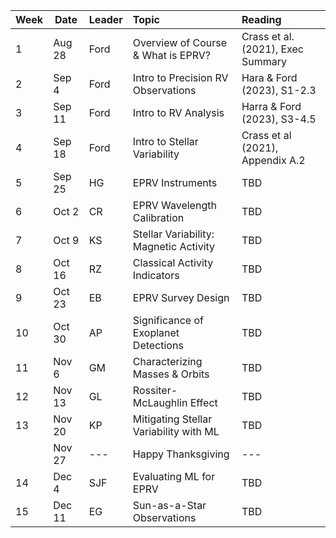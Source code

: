 | Week | Date   | Leader | Topic | Reading | 
| ---- | ------ | --------- |:-------------------------------- |:------- |
|  1   | Aug 28 | Ford      | Overview of Course & What is EPRV? | Crass et al. (2021), Exec Summary | 
|  2   | Sep 4  | Ford      | Intro to Precision RV Observations | Hara & Ford (2023), S1-2.3 |  
|  3   | Sep 11 | Ford      | Intro to RV Analysis | Harra & Ford (2023), S3-4.5 |  
|  4   | Sep 18 | Ford      | Intro to Stellar Variability | Crass et al (2021), Appendix A.2 |  
|  5   | Sep 25 | HG        | EPRV Instruments | TBD | 
|  6   | Oct 2  | CR        | EPRV Wavelength Calibration | TBD |  
|  7   | Oct 9  | KS        | Stellar Variability: Magnetic Activity | TBD |
|  8   | Oct 16 | RZ        | Classical Activity Indicators | TBD |
|  9   | Oct 23 | EB        | EPRV Survey Design | TBD |
| 10   | Oct 30 | AP        | Significance of Exoplanet Detections | TBD | 
| 11   | Nov 6  | GM        | Characterizing Masses & Orbits | TBD | 
| 12   | Nov 13 | GL        | Rossiter-McLaughlin Effect | TBD | 
| 13   | Nov 20 | KP        | Mitigating Stellar Variability with ML | TBD | 
|      | Nov 27 | ---       | Happy Thanksgiving | --- |  
| 14   | Dec 4  | SJF       | Evaluating ML for EPRV | TBD | 
| 15   | Dec 11 | EG        | Sun-as-a-Star Observations | TBD | 

